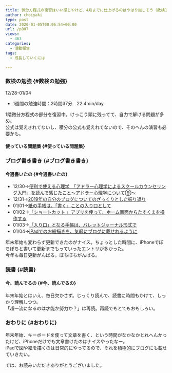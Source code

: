 ```yaml
---
title: 微分方程式の復習はいい感じやけど、4月までに仕上げるのはやはり厳しそう（数検1級合格まで(10)12/28-01/04）
author: choiyaki
type: post
date: 2020-01-05T00:06:54+00:00
url: /p807
views:
  - 463
categories:
  - 活動報告
tags:
  - 成長していくには

---
```

### 数検の勉強 {#数検の勉強}

12/28-01/04

  * 1週間の勉強時間：2時間37分　22.4min/day

1階微分方程式の部分を復習中。けっこう頭に残ってて、自力で解ける問題が多め。  
公式は覚えきれてないし、積分の公式も覚えれてないので、そのへんの演習も必要かも。

#### 使っている問題集 {#使っている問題集}



### ブログ書き書き {#ブログ書き書き}

#### 今週書いたの {#今週書いたの}

  * 12/30→[便利で使える心理学　「アドラー心理学によるスクールカウンセリング入門」を読んで感じたこと〜アドラー心理学について⑨〜][1]
  * 12/31→[2019年の自分のブログについてのざっくりとした振り返り][2]
  * 01/01→[紙の手帳は、「書く」ことの入り口として][3]
  * 01/02→[「ショートカット 」アプリを使って、ホーム画面からたすくまを操作する][4]
  * 01/03→[「入り口」となる手帳は、バレットジャーナル形式で][5]
  * 01/04→[iPadでのお絵描きを、気軽にブログに載せれるように][6]

年末年始も変わらず更新できたのがナイス。ちょっとした時間に、iPhoneでぽちぽちと書いて更新までもっていったエントリが多かった。  
今年も毎日更新がんばる。ぼちぼちがんばる。

### 読書 {#読書}

#### 今、読んでるの {#今、読んでるの}



年末年始とはいえ、毎日欠かさず。じっくり読んで、読書に時間もかけて、しっかり理解しつつ。  
「超一流になるのは才能か努力か？」は再読。再読でもとてもおもしろい。

### おわりに {#おわりに}

年末年始、キーボードを使って文章を書く、という時間がなかなかとれへんかったけど、iPhoneだけでも文章書けたのはナイスやったなー。  
iPadで図や絵を描くのは日常的にやってるので、それを積極的にブログにも載せていきたい。

では、お読みいただきありがとうございました。

 [1]: https://choiyaki.com/?p=792
 [2]: https://choiyaki.com/?p=797
 [3]: https://choiyaki.com/?p=799
 [4]: https://choiyaki.com/?p=801
 [5]: https://choiyaki.com/?p=803
 [6]: https://choiyaki.com/?p=805